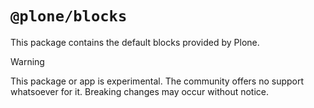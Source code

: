 # `@plone/blocks`

This package contains the default blocks provided by Plone.

> [!WARNING]
> This package or app is experimental.
> The community offers no support whatsoever for it.
> Breaking changes may occur without notice.
